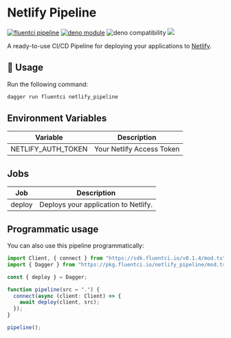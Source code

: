 # Netlify Pipeline

[![fluentci pipeline](https://img.shields.io/badge/dynamic/json?label=pkg.fluentci.io&labelColor=%23000&color=%23460cf1&url=https%3A%2F%2Fapi.fluentci.io%2Fv1%2Fpipeline%2Fnetlify_pipeline&query=%24.version)](https://pkg.fluentci.io/netlify_pipeline)
[![deno module](https://shield.deno.dev/x/netlify_pipeline)](https://deno.land/x/netlify_pipeline)
![deno compatibility](https://shield.deno.dev/deno/^1.34)
[![](https://img.shields.io/codecov/c/gh/fluent-ci-templates/netlify-pipeline)](https://codecov.io/gh/fluent-ci-templates/netlify-pipeline)

A ready-to-use CI/CD Pipeline for deploying your applications to [Netlify](https://www.netlify.com).


## 🚀 Usage

Run the following command:

```bash
dagger run fluentci netlify_pipeline
```

## Environment Variables

| Variable           | Description               |
|--------------------|---------------------------|
| NETLIFY_AUTH_TOKEN | Your Netlify Access Token |

## Jobs

| Job     | Description                      |
|---------|----------------------------------|
| deploy  | Deploys your application to Netlify. |

## Programmatic usage

You can also use this pipeline programmatically:

```typescript
import Client, { connect } from "https://sdk.fluentci.io/v0.1.4/mod.ts";
import { Dagger } from "https://pkg.fluentci.io/netlify_pipeline/mod.ts";

const { deploy } = Dagger;

function pipeline(src = ".") {
  connect(async (client: Client) => {
    await deploy(client, src);
  });
}

pipeline();

```
